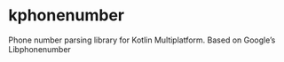 # kphonenumber

Phone number parsing library for Kotlin Multiplatform. Based on Google’s Libphonenumber